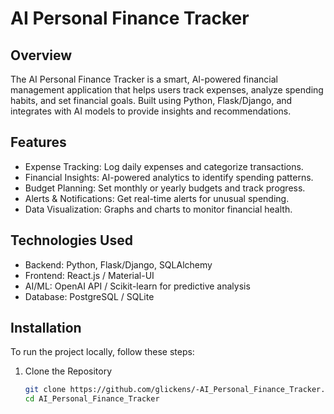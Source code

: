 # AI Personal Finance Tracker

## Overview
The AI Personal Finance Tracker is a smart, AI-powered financial management application that helps users track expenses, analyze spending habits, and set financial goals. Built using Python, Flask/Django, and integrates with AI models to provide insights and recommendations.

## Features
- Expense Tracking: Log daily expenses and categorize transactions.
- Financial Insights: AI-powered analytics to identify spending patterns.
- Budget Planning: Set monthly or yearly budgets and track progress.
- Alerts & Notifications: Get real-time alerts for unusual spending.
- Data Visualization: Graphs and charts to monitor financial health.

## Technologies Used
- Backend: Python, Flask/Django, SQLAlchemy
- Frontend: React.js / Material-UI
- AI/ML: OpenAI API / Scikit-learn for predictive analysis
- Database: PostgreSQL / SQLite

## Installation
To run the project locally, follow these steps:

1. Clone the Repository
   ```bash
   git clone https://github.com/glickens/-AI_Personal_Finance_Tracker.git
   cd AI_Personal_Finance_Tracker
